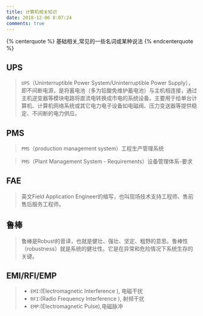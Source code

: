 ```yaml
---
title: 计算机相关知识
date: 2018-12-06 8:07:24
comments: true
---
```


{% centerquote %} 基础相关,常见的一些名词或某种说法 {% endcenterquote %}


## UPS

>`UPS`（Uninterruptible Power System/Uninterruptible Power Supply），即不间断电源，是将蓄电池（多为铅酸免维护蓄电池）与主机相连接，通过主机逆变器等模块电路将直流电转换成市电的系统设备。主要用于给单台计算机、计算机网络系统或其它电力电子设备如电磁阀、压力变送器等提供稳定、不间断的电力供应。


## PMS

> `PMS`（production management system）工程生产管理系统

> `PMS`（Plant Management System - Requirements）设备管理体系-要求


## FAE

> 英文Field Application Engineer的缩写，也叫现场技术支持工程师、售前售后服务工程师。

## 鲁棒

>鲁棒是Robust的音译，也就是健壮、强壮、坚定、粗野的意思。鲁棒性（robustness）就是系统的健壮性。它是在异常和危险情况下系统生存的关键。

## EMI/RFI/EMP

> - `EMI`:(Electromagnetic Interference ), 电磁干扰
> - `RFI`:(Radio Frequency Interference ), 射频干扰
> - `EMP`:(Electromagnetic Pulse),电磁脉冲
